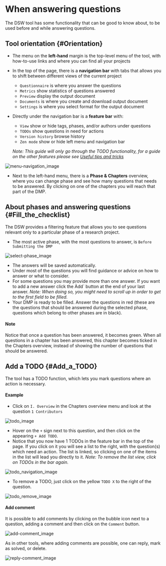 # When answering questions

The DSW tool has some functionality that can be good to know about, to be used before and while answering questions.

## Tool orientation {#Orientation}

* The menu on the **left-hand** margin is the top-level menu of the tool, with how-to-use links and where you can find all your projects
* In the top of the page, there is a **navigation bar** with tabs that allows you to shift between different views of the current project
  * `Questionnaire` is where you answer the questions
  * `Metrics` show statistics of questions answered
  * `Preview` display the output document
  * `Documents` is where you create and download output document
  * `Settings` is where you select format for the output document

* Directly under the navigation bar is a **feature bar** with:
  * `View` show or hide tags, phases, and/or authors under questions
  * `TODOs` show questions in need for actions
  * `Version history` browse history
  * `Zen mode` show or hide left menu and navigation bar

  *Note: This guide will only go through the TODO functionality, for a guide on the other features please see [Useful tips and tricks](/dmp-guide/useful-tricks)*

<img class="img-fluid" src="/img/dmp-guide/menu-navigation.jpg" alt="menu-navigation_image">

* Next to the left-hand menu, there is a **Phase & Chapters** overview, where you can change phase and see how many questions that needs to be answered. By clicking on one of the chapters you will reach that part of the DMP.

## About phases and answering questions {#Fill_the_checklist}

The DSW provides a filtering feature that allows you to see questions relevant only to a particular phase of a research project.

* The most active phase, with the most questions to answer, is `Before Submitting the DMP`

<img class="img-fluid" src="/img/dmp-guide/select-phase.jpg" alt="select-phase_image">

* The answers will be saved automatically.
* Under most of the questions you will find guidance or advice on how to answer or what to consider.
* For some questions you may provide more than one answer. If you want to add a new answer click the Àdd` button at the end of your last answer. *Note: When doing so, you might need to scroll up in order to get to the first field to be filled.*
* Your DMP is ready to be filled. Answer the questions in red (these are the questions that should be answered during the selected phase, questions which belong to other phases are in black).

#### Note
Notice that once a question has been answered, it becomes green. When all questions in a chapter has been answered, this chapter becomes ticked in the Chapters overview, instead of showing the number of questions that should be answered.

## Add a TODO {#Add_a_TODO}

The tool has a TODO function, which lets you mark questions where an action is necessary.

#### Example
* Click on `I. Overview` in the Chapters overview menu and look at the question `1 Contributors`

<img class="img-fluid" src="/img/dmp-guide/todo.jpg" alt="todo_image">

* Hover on the `+` sign next to this question, and then click on the appearing `+ Add TODO`.
* Notice that you now have 1 TODOs in the feature bar in the top of the page. If you click on it you will see a list to the right, with the question(s) which need an action. The list is linked, so clicking on one of the items in the list will lead you directly to it. *Note: To remove the list view, click on TODOs in the bar again.*

<img class="img-fluid" src="/img/dmp-guide/todo-navigation.jpg" alt="todo_navigation_image">

* To remove a TODO, just click on the yellow `TODO X` to the right of the question.

<img class="img-fluid" src="/img/dmp-guide/todo-remove.jpg" alt="todo_remove_image">

#### Add comment
It is possible to add comments by clicking on the bubble icon next to a question, adding a comment and then click on the `Comment` button.

<img class="img-fluid" src="/img/dmp-guide/comment-add.jpg" alt="add-comment_image">

As in other tools, where adding comments are possible, one can reply, mark as solved, or delete.

<img class="img-fluid" src="/img/dmp-guide/comment-reply.jpg" alt="reply-comment_image">
